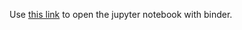 Use [this link](https://mybinder.org/v2/gh/ayushidubal/quantum-algorithms.git/master?filepath=Code%2FPython_Host.ipynb) to open the jupyter notebook with binder.
